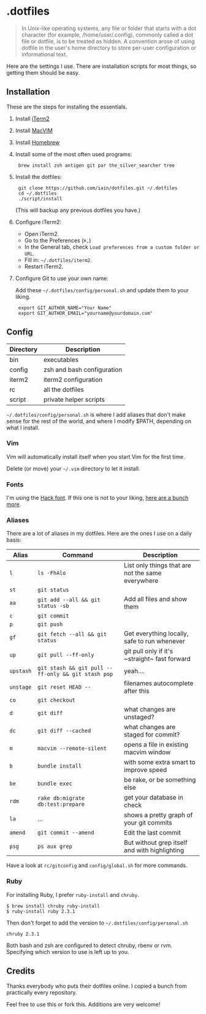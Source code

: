 # .dotfiles

> In Unix-like operating systems, any file or folder that starts with a dot character (for example, /home/user/.config), commonly called a dot file or dotfile, is to be treated as hidden.
> A convention arose of using dotfile in the user's home directory to store per-user configuration or informational text.

Here are the settings I use. There are installation scripts for most things, so getting them should be easy.

## Installation

These are the steps for installing the essentials.

1. Install [iTerm2](http://www.iterm2.com/)
2. Install [MacVIM](http://macvim-dev.github.io/macvim/)
3. Install [Homebrew](http://brew.sh/)
4. Install some of the most often used programs:

        brew install zsh antigen git par the_silver_searcher tree

5. Install the dotfiles:

        git clone https://github.com/iain/dotfiles.git ~/.dotfiles
        cd ~/.dotfiles
        ./script/install

    (This will backup any previous dotfiles you have.)

6. Configure iTerm2:

    * Open iTerm2.
    * Go to the Preferences (`⌘,`)
    * In the General tab, check `Load preferences from a custom folder or URL`.
    * Fill in: `~/.dotfiles/iterm2`.
    * Restart iTerm2.

7. Configure Git to use your own name:

    Add these `~/.dotfiles/config/personal.sh` and update them to your liking.

        export GIT_AUTHOR_NAME="Your Name"
        export GIT_AUTHOR_EMAIL="yourname@yourdomain.com"


## Config

| Directory | Description                |
| --------- | -------------------------- |
| bin       | executables                |
| config    | zsh and bash configuration |
| iterm2    | iterm2 configuration       |
| rc        | all the dotfiles           |
| script    | private helper scripts     |


`~/.dotfiles/config/personal.sh` is where I add aliases that don't make sense
for the rest of the world, and where I modify $PATH, depending on what I
install.

### Vim

Vim will automatically install itself when you start Vim for the first time.

Delete (or move) your `~/.vim` directory to let it install.

### Fonts

I'm using the [Hack font](http://sourcefoundry.org/hack/). If this one is not to
your liking, [here are a bunch more](https://github.com/powerline/fonts).

### Aliases

There are a lot of aliases in my dotfiles.
Here are the ones I use on a daily basis:


| Alias     | Command                                            | Description                                       |
| --------- | -------------------------------------------------- | ------------------------------------------------- |
| `l`       | `ls -FhAlo`                                        | List only things that are not the same everywhere |
| `st`      | `git status`                                       |                                                   |
| `aa`      | `git add --all && git status -sb`                  | Add all files and show them                       |
| `c`       | `git commit`                                       |                                                   |
| `p`       | `git push`                                         |                                                   |
| `gf`      | `git fetch --all && git status`                    | Get everything locally, safe to run whenever      |
| `up`      | `git pull --ff-only`                               | git pull only if it's ~straight~ fast forward     |
| `upstash` | `git stash && git pull --ff-only && git stash pop` | yeah....                                          |
| `unstage` | `git reset HEAD --`                                | filenames autocomplete after this                 |
| `co`      | `git checkout`                                     |                                                   |
| `d`       | `git diff`                                         | what changes are unstaged?                        |
| `dc`      | `git diff --cached`                                | what changes are staged for commit?               |
| `m`       | `macvim --remote-silent`                           | opens a file in existing macvim window            |
| `b`       | `bundle install`                                   | with some extra smart to improve speed            |
| `be`      | `bundle exec`                                      | be rake, or be something else                     |
| `rdm`     | `rake db:migrate db:test:prepare`                  | get your database in check                        |
| `la`      | ...                                                | shows a pretty graph of your git commits          |
| `amend`   | `git commit --amend`                               | Edit the last commit                              |
| `psg`     | `ps aux grep`                                      | But without grep itself and with highlighting     |

Have a look at `rc/gitconfig` and `config/global.sh` for more commands.


### Ruby

For installing Ruby, I prefer `ruby-install` and `chruby`.

```
$ brew install chruby ruby-install
$ ruby-install ruby 2.3.1
```

Then don't forget to add the version to `~/.dotfiles/config/personal.sh`

``` shell
chruby 2.3.1
```

Both bash and zsh are configured to detect chruby, rbenv or rvm. Specifying which version to use is left up to you.

## Credits

Thanks everybody who puts their dotfiles online. I copied a bunch from practically every repository.

Feel free to use this or fork this. Additions are very welcome!

